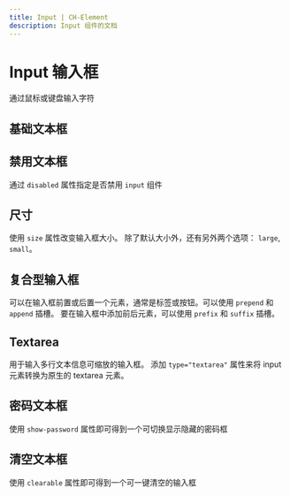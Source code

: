 ```yaml
---
title: Input | CH-Element
description: Input 组件的文档
---
```


# Input 输入框

通过鼠标或键盘输入字符

## 基础文本框

<preview path="../demos/Input/Basic.vue" title="基础文本框" description="Input 基础文本框"></preview>

## 禁用文本框

通过 `disabled` 属性指定是否禁用 `input` 组件

<preview path="../demos/Input/Disable.vue" title="禁用文本框" description="Input 禁用文本框"></preview>

## 尺寸

使用 `size` 属性改变输入框大小。 除了默认大小外，还有另外两个选项： `large`, `small`。

<preview path="../demos/Input/Size.vue" title="不同尺寸文本框" description="不同尺寸文本框"></preview>

## 复合型输入框

可以在输入框前置或后置一个元素，通常是标签或按钮。可以使用 `prepend` 和 `append` 插槽。
要在输入框中添加前后元素，可以使用 `prefix` 和 `suffix` 插槽。

<preview path="../demos/Input/Combo.vue" title="复合型输入框" description="Input 复合型输入框"></preview>

## Textarea

用于输入多行文本信息可缩放的输入框。 添加 `type="textarea"` 属性来将 input 元素转换为原生的 textarea 元素。

<preview path="../demos/Input/Textarea.vue" title="Textarea" description="Textarea"></preview>

## 密码文本框

使用 `show-password` 属性即可得到一个可切换显示隐藏的密码框

<preview path="../demos/Input/Password.vue" title="密码文本框" description="Input 密码文本框"></preview>

## 清空文本框

使用 `clearable` 属性即可得到一个可一键清空的输入框

<preview path="../demos/Input/Clear.vue" title="清空文本框" description="Input 清空文本框"></preview>

